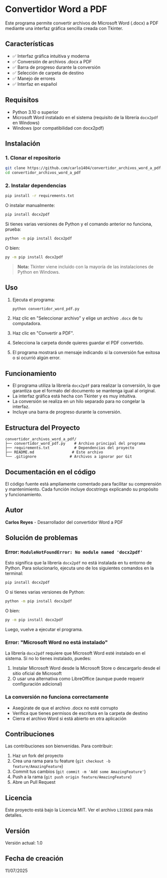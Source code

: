 # Convertidor Word a PDF

Este programa permite convertir archivos de Microsoft Word (.docx) a PDF mediante una interfaz gráfica sencilla creada con Tkinter.

## Características

- ✅ Interfaz gráfica intuitiva y moderna
- ✅ Conversión de archivos .docx a PDF
- ✅ Barra de progreso durante la conversión
- ✅ Selección de carpeta de destino
- ✅ Manejo de errores
- ✅ Interfaz en español

## Requisitos

- Python 3.10 o superior
- Microsoft Word instalado en el sistema (requisito de la librería `docx2pdf` en Windows)
- Windows (por compatibilidad con docx2pdf)

## Instalación

### 1. Clonar el repositorio

```bash
git clone https://github.com/carlo1404/convertidor_archivos_word_a_pdf.git
cd convertidor_archivos_word_a_pdf
```

### 2. Instalar dependencias

```bash
pip install -r requirements.txt
```

O instalar manualmente:

```bash
pip install docx2pdf
```

Si tienes varias versiones de Python y el comando anterior no funciona, prueba:

```bash
python -m pip install docx2pdf
```

O bien:

```bash
py -m pip install docx2pdf
```

> **Nota:** Tkinter viene incluido con la mayoría de las instalaciones de Python en Windows.

## Uso

1. Ejecuta el programa:
   
   ```bash
   python convertidor_word_pdf.py
   ```

2. Haz clic en "Seleccionar archivo" y elige un archivo `.docx` de tu computadora.
3. Haz clic en "Convertir a PDF".
4. Selecciona la carpeta donde quieres guardar el PDF convertido.
5. El programa mostrará un mensaje indicando si la conversión fue exitosa o si ocurrió algún error.

## Funcionamiento

- El programa utiliza la librería `docx2pdf` para realizar la conversión, lo que garantiza que el formato del documento se mantenga igual al original.
- La interfaz gráfica está hecha con Tkinter y es muy intuitiva.
- La conversión se realiza en un hilo separado para no congelar la interfaz.
- Incluye una barra de progreso durante la conversión.

## Estructura del Proyecto

```
convertidor_archivos_word_a_pdf/
├── convertidor_word_pdf.py    # Archivo principal del programa
├── requirements.txt           # Dependencias del proyecto
├── README.md                 # Este archivo
└── .gitignore               # Archivos a ignorar por Git
```

## Documentación en el código

El código fuente está ampliamente comentado para facilitar su comprensión y mantenimiento. Cada función incluye docstrings explicando su propósito y funcionamiento.

## Autor

**Carlos Reyes** - Desarrollador del convertidor Word a PDF

## Solución de problemas

### Error: `ModuleNotFoundError: No module named 'docx2pdf'`

Esto significa que la librería `docx2pdf` no está instalada en tu entorno de Python. Para solucionarlo, ejecuta uno de los siguientes comandos en la terminal:

```bash
pip install docx2pdf
```

O si tienes varias versiones de Python:

```bash
python -m pip install docx2pdf
```

O bien:

```bash
py -m pip install docx2pdf
```

Luego, vuelve a ejecutar el programa.

### Error: "Microsoft Word no está instalado"

La librería `docx2pdf` requiere que Microsoft Word esté instalado en el sistema. Si no lo tienes instalado, puedes:

1. Instalar Microsoft Word desde la Microsoft Store o descargarlo desde el sitio oficial de Microsoft
2. O usar una alternativa como LibreOffice (aunque puede requerir configuración adicional)

### La conversión no funciona correctamente

- Asegúrate de que el archivo .docx no esté corrupto
- Verifica que tienes permisos de escritura en la carpeta de destino
- Cierra el archivo Word si está abierto en otra aplicación

## Contribuciones

Las contribuciones son bienvenidas. Para contribuir:

1. Haz un fork del proyecto
2. Crea una rama para tu feature (`git checkout -b feature/AmazingFeature`)
3. Commit tus cambios (`git commit -m 'Add some AmazingFeature'`)
4. Push a la rama (`git push origin feature/AmazingFeature`)
5. Abre un Pull Request

## Licencia

Este proyecto está bajo la Licencia MIT. Ver el archivo `LICENSE` para más detalles.

## Versión

Versión actual: 1.0

## Fecha de creación

11/07/2025 
